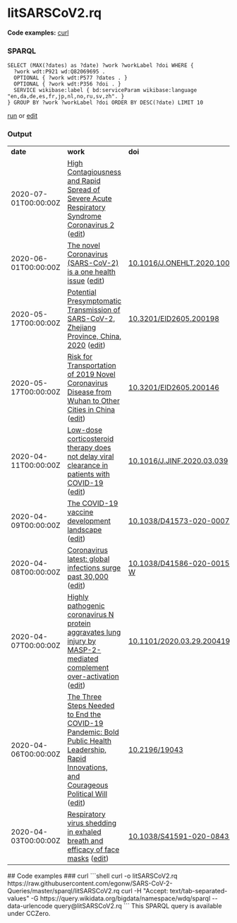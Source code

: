 # litSARSCoV2.rq
**Code examples:** [curl](#curl)
### SPARQL
```sparql
SELECT (MAX(?dates) as ?date) ?work ?workLabel ?doi WHERE {
  ?work wdt:P921 wd:Q82069695 .
  OPTIONAL { ?work wdt:P577 ?dates . }
  OPTIONAL { ?work wdt:P356 ?doi . }
  SERVICE wikibase:label { bd:serviceParam wikibase:language "en,da,de,es,fr,jp,nl,no,ru,sv,zh". }
} GROUP BY ?work ?workLabel ?doi ORDER BY DESC(?date) LIMIT 10
```
[run](https://query.wikidata.org/embed.html#SELECT%20%28MAX%28%3Fdates%29%20as%20%3Fdate%29%20%3Fwork%20%3FworkLabel%20%3Fdoi%20WHERE%20%7B%0A%20%20%3Fwork%20wdt%3AP921%20wd%3AQ82069695%20.%0A%20%20OPTIONAL%20%7B%20%3Fwork%20wdt%3AP577%20%3Fdates%20.%20%7D%0A%20%20OPTIONAL%20%7B%20%3Fwork%20wdt%3AP356%20%3Fdoi%20.%20%7D%0A%20%20SERVICE%20wikibase%3Alabel%20%7B%20bd%3AserviceParam%20wikibase%3Alanguage%20%22en%2Cda%2Cde%2Ces%2Cfr%2Cjp%2Cnl%2Cno%2Cru%2Csv%2Czh%22.%20%7D%0A%7D%20GROUP%20BY%20%3Fwork%20%3FworkLabel%20%3Fdoi%20ORDER%20BY%20DESC%28%3Fdate%29%20LIMIT%2010%0A) or [edit](https://query.wikidata.org/#SELECT%20%28MAX%28%3Fdates%29%20as%20%3Fdate%29%20%3Fwork%20%3FworkLabel%20%3Fdoi%20WHERE%20%7B%0A%20%20%3Fwork%20wdt%3AP921%20wd%3AQ82069695%20.%0A%20%20OPTIONAL%20%7B%20%3Fwork%20wdt%3AP577%20%3Fdates%20.%20%7D%0A%20%20OPTIONAL%20%7B%20%3Fwork%20wdt%3AP356%20%3Fdoi%20.%20%7D%0A%20%20SERVICE%20wikibase%3Alabel%20%7B%20bd%3AserviceParam%20wikibase%3Alanguage%20%22en%2Cda%2Cde%2Ces%2Cfr%2Cjp%2Cnl%2Cno%2Cru%2Csv%2Czh%22.%20%7D%0A%7D%20GROUP%20BY%20%3Fwork%20%3FworkLabel%20%3Fdoi%20ORDER%20BY%20DESC%28%3Fdate%29%20LIMIT%2010%0A)


### Output
<table>
  <tr>
    <td><b>date</b></td>
    <td><b>work</b></td>
    <td><b>doi</b></td>
  </tr>
  <tr>
    <td>2020-07-01T00:00:00Z</td>
    <td><a href="https://tools.wmflabs.org/scholia/Q89991818">High Contagiousness and Rapid Spread of Severe Acute Respiratory Syndrome Coronavirus 2</a> (<a href="http://www.wikidata.org/entity/Q89991818">edit</a>)</td>
    <td></td>
  </tr>
  <tr>
    <td>2020-06-01T00:00:00Z</td>
    <td><a href="https://tools.wmflabs.org/scholia/Q87461293">The novel Coronavirus (SARS-CoV-2) is a one health issue</a> (<a href="http://www.wikidata.org/entity/Q87461293">edit</a>)</td>
    <td><a href="https://doi.org/10.1016/J.ONEHLT.2020.100123">10.1016/J.ONEHLT.2020.100123</a></td>
  </tr>
  <tr>
    <td>2020-05-17T00:00:00Z</td>
    <td><a href="https://tools.wmflabs.org/scholia/Q87461449">Potential Presymptomatic Transmission of SARS-CoV-2, Zhejiang Province, China, 2020</a> (<a href="http://www.wikidata.org/entity/Q87461449">edit</a>)</td>
    <td><a href="https://doi.org/10.3201/EID2605.200198">10.3201/EID2605.200198</a></td>
  </tr>
  <tr>
    <td>2020-05-17T00:00:00Z</td>
    <td><a href="https://tools.wmflabs.org/scholia/Q87461585">Risk for Transportation of 2019 Novel Coronavirus Disease from Wuhan to Other Cities in China</a> (<a href="http://www.wikidata.org/entity/Q87461585">edit</a>)</td>
    <td><a href="https://doi.org/10.3201/EID2605.200146">10.3201/EID2605.200146</a></td>
  </tr>
  <tr>
    <td>2020-04-11T00:00:00Z</td>
    <td><a href="https://tools.wmflabs.org/scholia/Q91240154">Low-dose corticosteroid therapy does not delay viral clearance in patients with COVID-19</a> (<a href="http://www.wikidata.org/entity/Q91240154">edit</a>)</td>
    <td><a href="https://doi.org/10.1016/J.JINF.2020.03.039">10.1016/J.JINF.2020.03.039</a></td>
  </tr>
  <tr>
    <td>2020-04-09T00:00:00Z</td>
    <td><a href="https://tools.wmflabs.org/scholia/Q91131712">The COVID-19 vaccine development landscape</a> (<a href="http://www.wikidata.org/entity/Q91131712">edit</a>)</td>
    <td><a href="https://doi.org/10.1038/D41573-020-00073-5">10.1038/D41573-020-00073-5</a></td>
  </tr>
  <tr>
    <td>2020-04-08T00:00:00Z</td>
    <td><a href="https://tools.wmflabs.org/scholia/Q83567432">Coronavirus latest: global infections surge past 30,000</a> (<a href="http://www.wikidata.org/entity/Q83567432">edit</a>)</td>
    <td><a href="https://doi.org/10.1038/D41586-020-00154-W">10.1038/D41586-020-00154-W</a></td>
  </tr>
  <tr>
    <td>2020-04-07T00:00:00Z</td>
    <td><a href="https://tools.wmflabs.org/scholia/Q91208180">Highly pathogenic coronavirus N protein aggravates lung injury by MASP-2-mediated complement over-activation</a> (<a href="http://www.wikidata.org/entity/Q91208180">edit</a>)</td>
    <td><a href="https://doi.org/10.1101/2020.03.29.20041962">10.1101/2020.03.29.20041962</a></td>
  </tr>
  <tr>
    <td>2020-04-06T00:00:00Z</td>
    <td><a href="https://tools.wmflabs.org/scholia/Q89649999">The Three Steps Needed to End the COVID-19 Pandemic: Bold Public Health Leadership, Rapid Innovations, and Courageous Political Will</a> (<a href="http://www.wikidata.org/entity/Q89649999">edit</a>)</td>
    <td><a href="https://doi.org/10.2196/19043">10.2196/19043</a></td>
  </tr>
  <tr>
    <td>2020-04-03T00:00:00Z</td>
    <td><a href="https://tools.wmflabs.org/scholia/Q89354634">Respiratory virus shedding in exhaled breath and efficacy of face masks</a> (<a href="http://www.wikidata.org/entity/Q89354634">edit</a>)</td>
    <td><a href="https://doi.org/10.1038/S41591-020-0843-2">10.1038/S41591-020-0843-2</a></td>
  </tr>
</table>
## Code examples
### curl
```shell
curl -o litSARSCoV2.rq https://raw.githubusercontent.com/egonw/SARS-CoV-2-Queries/master/sparql/litSARSCoV2.rq
curl -H "Accept: text/tab-separated-values" -G https://query.wikidata.org/bigdata/namespace/wdq/sparql --data-urlencode query@litSARSCoV2.rq
```
This SPARQL query is available under CCZero.
